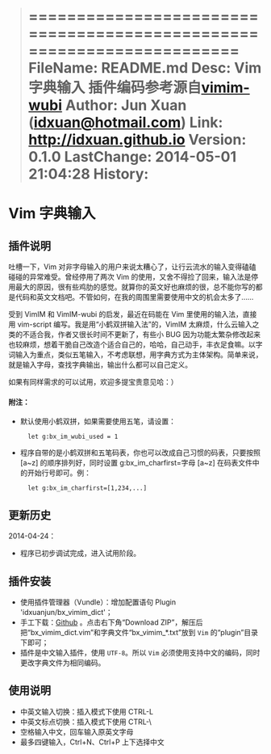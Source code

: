 >======================================================================
>       FileName: README.md
>           Desc: Vim 字典输入
>                 插件编码参考源自[vimim-wubi](http://code.google.com/p/vimim-wubi)
>         Author: Jun Xuan (idxuan@hotmail.com)
>           Link: http://idxuan.github.io
>        Version: 0.1.0
>     LastChange: 2014-05-01 21:04:28
>        History:
>======================================================================

Vim 字典输入
============

插件说明
--------

吐槽一下，Vim 对非字母输入的用户来说太糟心了，让行云流水的输入变得磕磕碰碰的异常难受。曾经停用了两次 Vim 的使用，又舍不得捡了回来，输入法是停用最大的原因，很有些鸡肋的感觉。就算你的英文好也麻烦的很，总不能你写的都是代码和英文文档吧。不管如何，在我的周围里需要使用中文的机会太多了……

受到 VimIM 和 VimIM-wubi 的启发，最近在码能在 Vim 里使用的输入法，直接用 vim-script 编写。我是用“小鹤双拼输入法”的，VimIM 太麻烦，什么云输入之类的不适合我，作者又很长时间不更新了，有些小 BUG 因为功能太繁杂修改起来也较麻烦，想着干脆自己改造个适合自己的，哈哈，自己动手，丰衣足食嘛。以字词输入为重点，类似五笔输入，不考虑联想，用字典方式为主体架构。简单来说，就是输入字母，查找字典输出，输出什么都可以自己定义。

如果有同样需求的可以试用，欢迎多提宝贵意见哈：）

#### 附注：

* 默认使用小鹤双拼，如果需要使用五笔，请设置：

        let g:bx_im_wubi_used = 1

* 程序自带的是小鹤双拼和五笔码表，你也可以改成自己习惯的码表，只要按照 [a~z] 的顺序排列好，同时设置 g:bx_im_charfirst=字母 [a~z] 在码表文件中的开始行号即可。例：

        let g:bx_im_charfirst=[1,234,...]

更新历史
--------

2014-04-24：

* 程序已初步调试完成，进入试用阶段。

插件安装
--------

* 使用插件管理器（Vundle）：增加配置语句 Plugin 'idxuanjun/bx_vimim_dict'；
* 手工下载：[Github](https://github.com/idxuanjun/bx_vimim_dict) 。点击右下角“Download ZIP”，解压后把“bx_vimim_dict.vim”和字典文件“bx_vimim_*.txt”放到 `Vim` 的“plugin”目录下即可；
* 插件是中文输入插件，使用 `UTF-8`。所以 `Vim` 必须使用支持中文的编码，同时更改字典文件为相同编码。

使用说明
--------

* 中英文输入切换：插入模式下使用 CTRL-L
* 中英文标点切换：插入模式下使用 CTRL-\
* 空格输入中文，回车输入原英文字母
* 最多四键输入，Ctrl+N、Ctrl+P 上下选择中文
